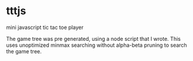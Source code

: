 # tttjs
mini javascript tic tac toe player

The game tree was pre generated, using a node script that I wrote. This uses unoptimized minmax searching without alpha-beta pruning to search the game tree.
